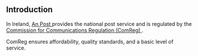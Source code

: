 ##  Introduction

In Ireland, [ An Post ](http://www.anpost.ie/AnPost/) provides the national
post service and is regulated by the [ Commission for Communications
Regulation (ComReg) ](http://www.comreg.ie/) .

ComReg ensures affordability, quality standards, and a basic level of service.
